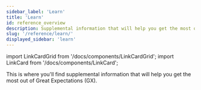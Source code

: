 ```yaml
---
sidebar_label: 'Learn'
title: 'Learn'
id: reference_overview
description: Supplemental information that will help you get the most out of Great Expectations.
slug: '/reference/learn/'
displayed_sidebar: 'learn'
---
```


import LinkCardGrid from '/docs/components/LinkCardGrid';
import LinkCard from '/docs/components/LinkCard';

<p class="DocItem__header-description">This is where you'll find supplemental information that will help you get the most out of Great Expectations (GX).</p>

<LinkCardGrid>
  <LinkCard topIcon label="Feature and code readiness" description="The readiness levels for GX features and code" href="/docs/oss/contributing/contributing_maturity" icon="/img/code_readiness_icon.svg" />
  <LinkCard topIcon label="Customize your deployment" description="Customize your GX deployment to meet your unique business requirements" href="/docs/reference/customize_your_deployment" icon="/img/configure_icon.svg" />
  <LinkCard topIcon label="Usage statistics" description="Learn what usage statistics are collected and how they are used" href="/docs/reference/usage_statistics" icon="/img/statistics_icon.svg" />
  <LinkCard topIcon label="Expectation classes" description="An overview of the available Expectation classes, why they are helpful, and when they should be used" href="/docs/reference/learn/conceptual_guides/expectation_classes" icon="/img/overview_icon.svg" />
  <LinkCard topIcon label="API documentation" description="The GX API reference" href="/docs/reference/api_reference" icon="/img/api_icon.svg" />
  <LinkCard topIcon label="Glossary" description="An alphabetical list of GX terms and words with definitions" href="/docs/glossary" icon="/img/glossary_icon.svg" />
</LinkCardGrid>


